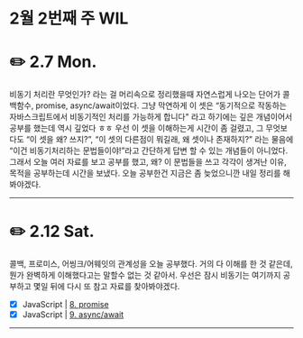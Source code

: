# 2월 2번째 주 WIL

# ✏️ 2.7 **Mon.**

비동기 처리란 무엇인가? 라는 걸 머리속으로 정리했을때 자연스럽게 나오는 단어가 콜백함수, promise, async/await이었다. 그냥 막연하게 이 셋은 “동기적으로 작동하는 자바스크립트에서 비동기적인 처리를 가능하게 합니다" 라고 하기에는 깊은 개념이어서 공부를 했는데 역시 깊었다 ㅎㅎ 우선 이 셋을 이해하는게 시간이 좀 걸렸고, 그 무엇보다도 “이 셋을 왜? 쓰지?”, “이 셋의 다른점이 뭐길래, 왜 셋이나 존재하지?” 라는 물음에 “이건 비동기처리하는 문법들이야!”라고 간단하게 답변 할 수 있는 개념들이 아니었다. 그래서 오늘 여러 자료를 보고 공부를 했고, 왜? 이 문법들을 쓰고 각각이 생겨난 이유,목적을 공부하는데 시간을 보냈다. 오늘 공부한건 지금은 좀 늦었으니깐 내일 정리를 해봐야겠다.

---

# ✏️ 2.12 **Sat.**

콜백, 프로미스, 어씽크/어웨잇의 관계성을 오늘 공부했다. 거의 다 이해를 한 것 같은데, 뭔가 완벽하게 이해했다고는 말할수 없는 것 같아서. 우선은 잠시 비동기는 여기까지 공부하고 몇일 뒤에 다시 또 참고 자료를 찾아봐야겠다.

- [x] JavaScript | [8. promise](https://www.notion.so/8-promise-95764648d3384e3786853003ca021c50)
- [x] JavaScript | [9. async/await](https://www.notion.so/9-async-await-1b81e781cae94757b917b6c86e021bb9)

---
